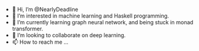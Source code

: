 - 👋 Hi, I’m @NearlyDeadline
- 👀 I’m interested in machine learning and Haskell programming.
- 🌱 I’m currently learning graph neural network, and being stuck in monad transformer.
- 💞️ I’m looking to collaborate on deep learning.
- 📫 How to reach me ...

<!---
NearlyDeadline/NearlyDeadline is a ✨ special ✨ repository because its `README.md` (this file) appears on your GitHub profile.
You can click the Preview link to take a look at your changes.
--->
